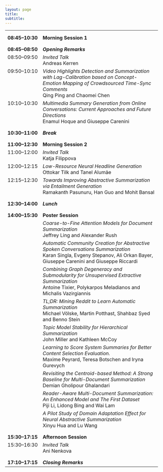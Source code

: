 ```yaml
---
layout: page
title: 
subtitle: 
---
```


<table cellspacing="0" cellpadding="5" border="0"><tr><td valign=top style="padding-top: 14px;"><b>08:45&#8211;10:30</b></td><td valign=top style="padding-top: 14px;"><b>Morning Session 1</b></td></tr>
<tr><td valign=top style="padding-top: 14px;"><b>08:45&#8211;08:50</b></td><td valign=top style="padding-top: 14px;"><b><em>Opening Remarks</em></b></td></tr>
<tr><td valign=top>08:50&#8211;09:50</td><td valign=top><em>Invited Talk</em><br>Andreas Kerren</td></tr>
<tr><td valign=top width=100>09:50&#8211;10:10</td><td valign=top align=left><i>Video Highlights Detection and Summarization with Lag-Calibration based on Concept-Emotion Mapping of Crowdsourced Time-Sync Comments</i><br>
Qing Ping and Chaomei Chen</td></tr>
<tr><td valign=top width=100>10:10&#8211;10:30</td><td valign=top align=left><i>Multimedia Summary Generation from Online Conversations: Current Approaches and Future Directions</i><br>
Enamul Hoque and Giuseppe Carenini</td></tr>
<tr><td valign=top style="padding-top: 14px;"><b>10:30&#8211;11:00</b></td><td valign=top style="padding-top: 14px;"><b><em>Break</em></b></td></tr>
<tr><td valign=top style="padding-top: 14px;"><b>11:00&#8211;12:30</b></td><td valign=top style="padding-top: 14px;"><b>Morning Session 2</b></td></tr>
<tr><td valign=top>11:00&#8211;12:00</td><td valign=top><em>Invited Talk</em><br>Katja Filippova</td></tr>
<tr><td valign=top width=100>12:00&#8211;12:15</td><td valign=top align=left><i>Low-Resource Neural Headline Generation</i><br>
Ottokar Tilk and Tanel Alum&auml;e</td></tr>
<tr><td valign=top width=100>12:15&#8211;12:30</td><td valign=top align=left><i>Towards Improving Abstractive Summarization via Entailment Generation</i><br>
Ramakanth Pasunuru, Han Guo and Mohit Bansal</td></tr>
<tr><td valign=top style="padding-top: 14px;"><b>12:30&#8211;14:00</b></td><td valign=top style="padding-top: 14px;"><b><em>Lunch</em></b></td></tr>
<tr><td valign=top style="padding-top: 14px;"><b>14:00&#8211;15:30</b></td><td valign=top style="padding-top: 14px;"><b>Poster Session</b></td></tr>
<tr><td valign=top width=100>&nbsp;</td><td valign=top align=left><i>Coarse-to-Fine Attention Models for Document Summarization</i><br>
Jeffrey Ling and Alexander Rush</td></tr>
<tr><td valign=top width=100>&nbsp;</td><td valign=top align=left><i>Automatic Community Creation for Abstractive Spoken Conversations Summarization</i><br>
Karan Singla, Evgeny Stepanov, Ali Orkan Bayer, Giuseppe Carenini and Giuseppe Riccardi</td></tr>
<tr><td valign=top width=100>&nbsp;</td><td valign=top align=left><i>Combining Graph Degeneracy and Submodularity for Unsupervised Extractive Summarization</i><br>
Antoine Tixier, Polykarpos Meladianos and Michalis Vazirgiannis</td></tr>
<tr><td valign=top width=100>&nbsp;</td><td valign=top align=left><i>TL;DR: Mining Reddit to Learn Automatic Summarization</i><br>
Michael V&ouml;lske, Martin Potthast, Shahbaz Syed and Benno Stein</td></tr>
<tr><td valign=top width=100>&nbsp;</td><td valign=top align=left><i>Topic Model Stability for Hierarchical Summarization</i><br>
John Miller and Kathleen McCoy</td></tr>
<tr><td valign=top width=100>&nbsp;</td><td valign=top align=left><i>Learning to Score System Summaries for Better Content Selection Evaluation.</i><br>
Maxime Peyrard, Teresa Botschen and Iryna Gurevych</td></tr>
<tr><td valign=top width=100>&nbsp;</td><td valign=top align=left><i>Revisiting the Centroid-based Method: A Strong Baseline for Multi-Document Summarization</i><br>
Demian Gholipour Ghalandari</td></tr>
<tr><td valign=top width=100>&nbsp;</td><td valign=top align=left><i>Reader-Aware Multi-Document Summarization: An Enhanced Model and The First Dataset</i><br>
Piji Li, Lidong Bing and Wai Lam</td></tr>
<tr><td valign=top width=100>&nbsp;</td><td valign=top align=left><i>A Pilot Study of Domain Adaptation Effect for Neural Abstractive Summarization</i><br>
Xinyu Hua and Lu Wang</td></tr>
<tr><td valign=top style="padding-top: 14px;"><b>15:30&#8211;17:15</b></td><td valign=top style="padding-top: 14px;"><b>Afternoon Session</b></td></tr>
<tr><td valign=top>15:30&#8211;16:30</td><td valign=top><em>Invited Talk</em><br>Ani Nenkova</td></tr>
<tr><td valign=top style="padding-top: 14px;"><b>17:10&#8211;17:15</b></td><td valign=top style="padding-top: 14px;"><b><em>Closing Remarks</em></b></td></tr>
</table>
